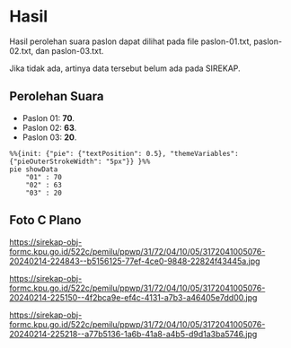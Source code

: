 # Hasil

Hasil perolehan suara paslon dapat dilihat pada file paslon-01.txt, paslon-02.txt, dan paslon-03.txt.

Jika tidak ada, artinya data tersebut belum ada pada SIREKAP.

## Perolehan Suara

 * Paslon 01: **70**.
 * Paslon 02: **63**.
 * Paslon 03: **20**.

```mermaid
%%{init: {"pie": {"textPosition": 0.5}, "themeVariables": {"pieOuterStrokeWidth": "5px"}} }%%
pie showData
    "01" : 70
    "02" : 63
    "03" : 20
```
## Foto C Plano

https://sirekap-obj-formc.kpu.go.id/522c/pemilu/ppwp/31/72/04/10/05/3172041005076-20240214-224843--b5156125-77ef-4ce0-9848-22824f43445a.jpg

https://sirekap-obj-formc.kpu.go.id/522c/pemilu/ppwp/31/72/04/10/05/3172041005076-20240214-225150--4f2bca9e-ef4c-4131-a7b3-a46405e7dd00.jpg

https://sirekap-obj-formc.kpu.go.id/522c/pemilu/ppwp/31/72/04/10/05/3172041005076-20240214-225218--a77b5136-1a6b-41a8-a4b5-d9d1a3ba5746.jpg
